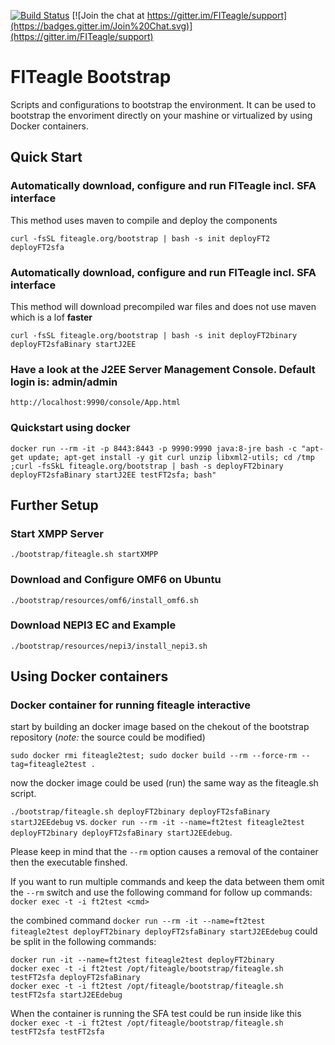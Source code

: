 [![Build Status](https://travis-ci.org/FITeagle/bootstrap.svg?branch=master)](https://travis-ci.org/FITeagle/bootstrap)
[![Join the chat at https://gitter.im/FITeagle/support](https://badges.gitter.im/Join%20Chat.svg)](https://gitter.im/FITeagle/support)

# FITeagle Bootstrap

Scripts and configurations to bootstrap the environment.
It can be used to bootstrap the envoriment directly on your mashine or virtualized by using Docker containers.

## Quick Start

### Automatically download, configure and run FITeagle incl. SFA interface
This method uses maven to compile and deploy the components
```
curl -fsSL fiteagle.org/bootstrap | bash -s init deployFT2 deployFT2sfa
```

### Automatically download, configure and run FITeagle incl. SFA interface
This method will download precompiled war files and does not use maven which is a lof **faster**
```
curl -fsSL fiteagle.org/bootstrap | bash -s init deployFT2binary deployFT2sfaBinary startJ2EE
```

### Have a look at the J2EE Server Management Console. Default login is: admin/admin
```
http://localhost:9990/console/App.html
```
### Quickstart using docker
```
docker run --rm -it -p 8443:8443 -p 9990:9990 java:8-jre bash -c "apt-get update; apt-get install -y git curl unzip libxml2-utils; cd /tmp ;curl -fsSkL fiteagle.org/bootstrap | bash -s deployFT2binary deployFT2sfaBinary startJ2EE testFT2sfa; bash"
```

## Further Setup

### Start XMPP Server
```
./bootstrap/fiteagle.sh startXMPP
```

### Download and Configure OMF6 on Ubuntu
```
./bootstrap/resources/omf6/install_omf6.sh 
```

### Download NEPI3 EC and Example
```
./bootstrap/resources/nepi3/install_nepi3.sh 
```

## Using Docker containers

### Docker container for running fiteagle interactive

start by building an docker image based on the chekout of the bootstrap repository (_note:_ the source could be modified)
```
sudo docker rmi fiteagle2test; sudo docker build --rm --force-rm --tag=fiteagle2test .
```
now the docker image could be used (run) the same way as the fiteagle.sh script. 

```./bootstrap/fiteagle.sh deployFT2binary deployFT2sfaBinary startJ2EEdebug``` vs. ```docker run --rm -it --name=ft2test fiteagle2test deployFT2binary deployFT2sfaBinary startJ2EEdebug```.

Please keep in mind that the ```--rm``` option causes a removal of the container then the executable finshed.

If you want to run multiple commands and keep the data between them omit the ```--rm``` switch and use the following command for follow up commands: ```docker exec -t -i ft2test <cmd>```

the combined command ```docker run --rm -it --name=ft2test fiteagle2test deployFT2binary deployFT2sfaBinary startJ2EEdebug``` could be split in the following commands:
```shell
docker run -it --name=ft2test fiteagle2test deployFT2binary
docker exec -t -i ft2test /opt/fiteagle/bootstrap/fiteagle.sh testFT2sfa deployFT2sfaBinary 
docker exec -t -i ft2test /opt/fiteagle/bootstrap/fiteagle.sh testFT2sfa startJ2EEdebug
```
When the container is running the SFA test could be run inside like this ``` docker exec -t -i ft2test /opt/fiteagle/bootstrap/fiteagle.sh testFT2sfa testFT2sfa```
